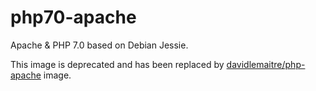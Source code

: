 # php70-apache

Apache & PHP 7.0 based on Debian Jessie.

This image is deprecated and has been replaced by [davidlemaitre/php-apache](https://github.com/davidlemaitre/php-apache) image.
